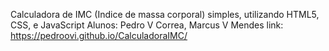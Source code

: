 Calculadora de IMC (Indice de massa corporal) simples, utilizando HTML5, CSS, e JavaScript
Alunos: Pedro V Correa, Marcus V Mendes
link: https://pedroovi.github.io/CalculadoraIMC/
